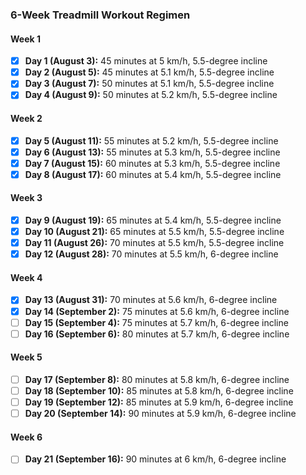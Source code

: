 ### 6-Week Treadmill Workout Regimen

#### Week 1
- [x] **Day 1 (August 3):** 45 minutes at 5 km/h, 5.5-degree incline
- [x] **Day 2 (August 5):** 45 minutes at 5.1 km/h, 5.5-degree incline
- [x] **Day 3 (August 7):** 50 minutes at 5.1 km/h, 5.5-degree incline
- [x] **Day 4 (August 9):** 50 minutes at 5.2 km/h, 5.5-degree incline

#### Week 2
- [x] **Day 5 (August 11):** 55 minutes at 5.2 km/h, 5.5-degree incline
- [x] **Day 6 (August 13):** 55 minutes at 5.3 km/h, 5.5-degree incline
- [x] **Day 7 (August 15):** 60 minutes at 5.3 km/h, 5.5-degree incline
- [x] **Day 8 (August 17):** 60 minutes at 5.4 km/h, 5.5-degree incline

#### Week 3
- [x] **Day 9 (August 19):** 65 minutes at 5.4 km/h, 5.5-degree incline
- [x] **Day 10 (August 21):** 65 minutes at 5.5 km/h, 5.5-degree incline
- [x] **Day 11 (August 26):** 70 minutes at 5.5 km/h, 5.5-degree incline
- [x] **Day 12 (August 28):** 70 minutes at 5.5 km/h, 6-degree incline

#### Week 4
- [x] **Day 13 (August 31):** 70 minutes at 5.6 km/h, 6-degree incline
- [x] **Day 14 (September 2):** 75 minutes at 5.6 km/h, 6-degree incline
- [ ] **Day 15 (September 4):** 75 minutes at 5.7 km/h, 6-degree incline
- [ ] **Day 16 (September 6):** 80 minutes at 5.7 km/h, 6-degree incline

#### Week 5
- [ ] **Day 17 (September 8):** 80 minutes at 5.8 km/h, 6-degree incline
- [ ] **Day 18 (September 10):** 85 minutes at 5.8 km/h, 6-degree incline
- [ ] **Day 19 (September 12):** 85 minutes at 5.9 km/h, 6-degree incline
- [ ] **Day 20 (September 14):** 90 minutes at 5.9 km/h, 6-degree incline

#### Week 6
- [ ] **Day 21 (September 16):** 90 minutes at 6 km/h, 6-degree incline
